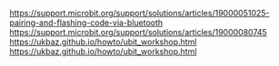 https://support.microbit.org/support/solutions/articles/19000051025-pairing-and-flashing-code-via-bluetooth
https://support.microbit.org/support/solutions/articles/19000080745
https://ukbaz.github.io/howto/ubit_workshop.html
https://ukbaz.github.io/howto/ubit_workshop.html
